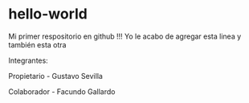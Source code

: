 # hello-world
Mi primer respositorio en github !!!
Yo le acabo de agregar esta linea
y también esta otra

Integrantes:

Propietario - Gustavo Sevilla

Colaborador - Facundo Gallardo

